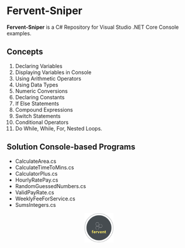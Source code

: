 # Fervent-Sniper

**Fervent-Sniper** is a C# Repository for Visual Studio .NET Core Console examples.

## Concepts

1. Declaring Variables
2. Displaying Variables in Console
3. Using Arithmetic Operators
4. Using Data Types
5. Numeric Conversions
6. Declaring Constants
7. If Else Statements
8. Compound Expressions
9. Switch Statements
10. Conditional Operators
11. Do While, While, For, Nested Loops.

## Solution Console-based Programs

* CalculateArea.cs
* CalculateTimeToMins.cs
* CalculatorPlus.cs
* HourlyRatePay.cs
* RandomGuessedNumbers.cs
* ValidPayRate.cs
* WeeklyFeeForService.cs
* SumsIntegers.cs

<p align="middle">
  <img width="80" height="80" src=icon.png>
</p>
